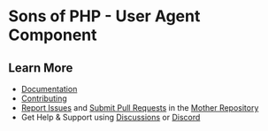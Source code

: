 Sons of PHP - User Agent Component
==================================

## Learn More

* [Documentation][docs]
* [Contributing][contributing]
* [Report Issues][issues] and [Submit Pull Requests][pull-requests] in the
  [Mother Repository][mother-repo]
* Get Help & Support using [Discussions][discussions] or [Discord][discord]

[discussions]: https://github.com/orgs/SonsOfPHP/discussions
[mother-repo]: https://github.com/SonsOfPHP/sonsofphp
[contributing]: https://docs.sonsofphp.com/contributing/
[docs]: https://docs.sonsofphp.com/components/user-agent/
[issues]: https://github.com/SonsOfPHP/sonsofphp/issues?q=is%3Aopen+is%3Aissue+label%3AUserAgent
[pull-requests]: https://github.com/SonsOfPHP/sonsofphp/pulls?q=is%3Aopen+is%3Apr+label%3AUserAgent
[discord]: https://discord.gg/sdVxNhFqND
